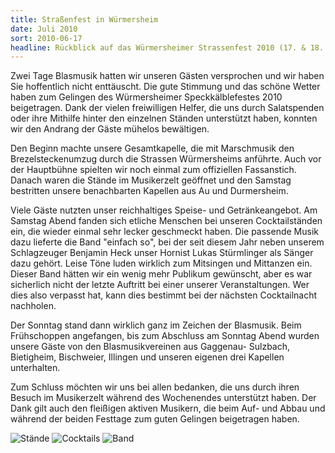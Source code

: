 ```yaml
---
title: Straßenfest in Würmersheim
date: Juli 2010
sort: 2010-06-17
headline: Rückblick auf das Würmersheimer Strassenfest 2010 (17. & 18. Juli 2010)
---
```


Zwei Tage Blasmusik hatten wir unseren Gästen versprochen und wir haben Sie hoffentlich nicht enttäuscht. Die gute Stimmung und das schöne Wetter haben zum Gelingen des Würmersheimer Speckkälblefestes 2010 beigetragen. Dank der vielen freiwilligen Helfer, die uns durch Salatspenden oder ihre Mithilfe hinter den einzelnen Ständen unterstützt haben, konnten wir den Andrang der Gäste mühelos bewältigen. 

Den Beginn machte unsere Gesamtkapelle, die mit Marschmusik den Brezelsteckenumzug durch die Strassen Würmersheims anführte. Auch vor der Hauptbühne spielten wir noch einmal zum offiziellen Fassanstich. Danach waren die Stände im Musikerzelt geöffnet und den Samstag bestritten unsere benachbarten Kapellen aus Au und Durmersheim.

Viele Gäste nutzten unser reichhaltiges Speise- und Getränkeangebot. Am Samstag Abend fanden sich etliche Menschen bei unseren Cocktailständen ein, die wieder einmal sehr lecker geschmeckt haben. Die passende Musik dazu lieferte die Band "einfach so", bei der seit diesem Jahr neben unserem Schlagzeuger Benjamin Heck unser Hornist Lukas Stürmlinger als Sänger dazu gehört. Leise Töne luden wirklich zum Mitsingen und Mittanzen ein. Dieser Band hätten wir ein wenig mehr Publikum gewünscht, aber es war sicherlich nicht der letzte Auftritt bei einer unserer Veranstaltungen. Wer dies also verpasst hat, kann dies bestimmt bei der nächsten Cocktailnacht nachholen.

Der Sonntag stand dann wirklich ganz im Zeichen der Blasmusik. Beim Frühschoppen angefangen, bis zum Abschluss am Sonntag Abend wurden unsere Gäste von den Blasmusikvereinen aus Gaggenau- Sulzbach, Bietigheim, Bischweier, Illingen und unseren eigenen drei Kapellen  unterhalten.

Zum Schluss möchten wir uns bei allen bedanken, die uns durch ihren Besuch im Musikerzelt während des Wochenendes unterstützt haben. Der Dank gilt auch den fleißigen aktiven Musikern, die beim Auf- und Abbau und während der beiden Festtage zum guten Gelingen beigetragen haben.

![Stände](/images/rueckblick/strassenfest10_1.jpg)
![Cocktails](/images/rueckblick/strassenfest10_2.jpg)
![Band](/images/rueckblick/strassenfest10_3.jpg)
